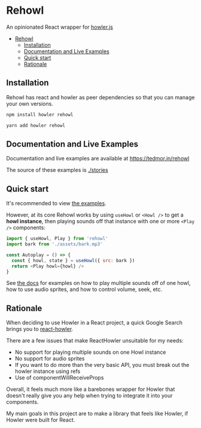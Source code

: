 # Rehowl

An opinionated React wrapper for [howler.js](https://howlerjs.com/)

<!-- TOC -->

- [Rehowl](#rehowl)
  - [Installation](#installation)
  - [Documentation and Live Examples](#documentation-and-live-examples)
  - [Quick start](#quick-start)
  - [Rationale](#rationale)

<!-- /TOC -->

## Installation

Rehowl has react and howler as peer dependencies so that you can manage your own versions.

```sh
npm install howler rehowl
```

```sh
yarn add howler rehowl
```

## Documentation and Live Examples

Documentation and live examples are available at <https://tedmor.in/rehowl>

The source of these examples is [./stories](./stories)

## Quick start

It's recommended to view [the examples](https://tedmor.in/rehowl).

However, at its core Rehowl works by using `useHowl` or `<Howl />` to get a **howl instance**, then playing sounds off that instance with one or more `<Play />` components:

```js
import { useHowl, Play } from 'rehowl'
import bark from './assets/bark.mp3'

const Autoplay = () => {
  const { howl, state } = useHowl({ src: bark })
  return <Play howl={howl} />
}
```

See [the docs](https://tedmor.in/rehowl) for examples on how to play multiple sounds off of one howl, how to use audio sprites, and how to control volume, seek, etc.

## Rationale

When deciding to use Howler in a React project, a quick Google Search brings you to [react-howler](https://khoanguyen.me/react-howler/).

There are a few issues that make ReactHowler unsuitable for my needs:

- No support for playing multiple sounds on one Howl instance
- No support for audio sprites
- If you want to do more than the very basic API, you must break out the howler instance using refs
- Use of componentWillReceiveProps

Overall, it feels much more like a barebones wrapper for Howler that doesn't really give you any help when trying to integrate it into your components.

My main goals in this project are to make a library that feels like Howler, if Howler were built for React.
